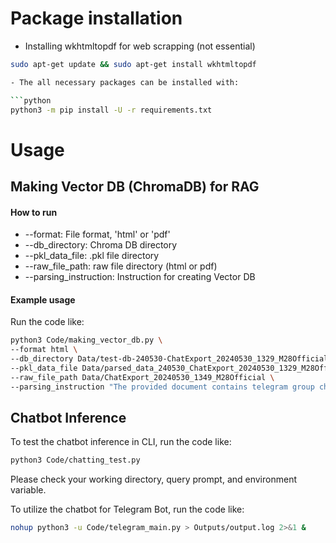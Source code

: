 # Package installation

- Installing wkhtmltopdf for web scrapping (not essential)

````bash
sudo apt-get update && sudo apt-get install wkhtmltopdf

- The all necessary packages can be installed with:

```python
python3 -m pip install -U -r requirements.txt
````

# Usage

## Making Vector DB (ChromaDB) for RAG

#### How to run

- --format: File format, 'html' or 'pdf'
- --db_directory: Chroma DB directory
- --pkl_data_file: .pkl file directory
- --raw_file_path: raw file directory (html or pdf)
- --parsing_instruction: Instruction for creating Vector DB

#### Example usage

Run the code like:

```bash
python3 Code/making_vector_db.py \
--format html \
--db_directory Data/test-db-240530-ChatExport_20240530_1329_M28Official \
--pkl_data_file Data/parsed_data_240530_ChatExport_20240530_1329_M28Official.pkl \
--raw_file_path Data/ChatExport_20240530_1349_M28Official \
--parsing_instruction "The provided document contains telegram group chat data from Minerva University Class of 2028 (M28). This form provides chats, datas, and useful information for Minerva University Students. It contains many tables and figures. Try to be precise while answering the questions. When referencing this reference, you must give credit to the source."
```

## Chatbot Inference

To test the chatbot inference in CLI, run the code like:

```bash
python3 Code/chatting_test.py
```

Please check your working directory, query prompt, and environment variable.

To utilize the chatbot for Telegram Bot, run the code like:

```bash
nohup python3 -u Code/telegram_main.py > Outputs/output.log 2>&1 &
```
